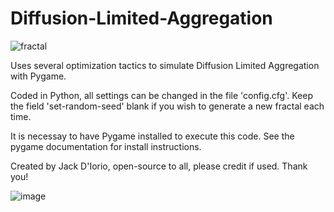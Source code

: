# Diffusion-Limited-Aggregation
![fractal](https://user-images.githubusercontent.com/73403239/207200254-93436730-273c-429d-a3e4-aae052db322b.PNG)

Uses several optimization tactics to simulate Diffusion Limited Aggregation with Pygame.

Coded in Python, all settings can be changed in the file 'config.cfg'. Keep the field 'set-random-seed' blank if you wish to generate a new fractal each time.

It is necessay to have Pygame installed to execute this code. See the pygame documentation for install instructions.

Created by Jack D'Iorio, open-source to all, please credit if used. Thank you!

![image](https://user-images.githubusercontent.com/73403239/209227395-b1c168f8-cc63-4030-850d-539444541640.png)
